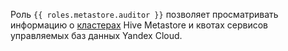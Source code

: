 Роль `{{ roles.metastore.auditor }}` позволяет просматривать информацию о [кластерах](../../metadata-hub/concepts/metastore.md) Hive Metastore и квотах сервисов управляемых баз данных Yandex Cloud.
